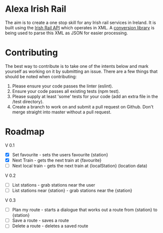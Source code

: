 Alexa Irish Rail
================


The aim is to create a one stop skill for any Irish rail services in Ireland.  It is built using the [Irish Rail API](http://api.irishrail.ie/realtime/) which operates in XML.  A [conversion library](https://github.com/Leonidas-from-XIV/node-xml2js) is being used to parse this XML as JSON for easier processing.  

Contributing
============

The best way to contribute is to take one of the intents below and mark yourself as working on it by submitting an issue.  There are a few things that should be noted when contributing:

1. Please ensure your code passes the linter (eslint).
2. Ensure your code passes all existing tests (npm test).
3. Please supply at least 'some' tests for your code (add an extra file in the /test directory).
4. Create a branch to work on and submit a pull request on Github.  Don't merge straight into master without a pull request.  


Roadmap
=======

V 0.1
- [x] Set favourite - sets the users favourite {station}
- [x] Next Train - gets the next train at {favourite}
- [ ] Next local train - gets the next train at {localStation} (location data)

V 0.2
- [ ] List stations - grab stations near the user
- [ ] List stations near {station} - grab stations near the {station}

V 0.3
- [ ] Plan my route - starts a dialogue that works out a route from {station} to {station}
- [ ] Save a route - saves a route
- [ ] Delete a route - deletes a saved route
